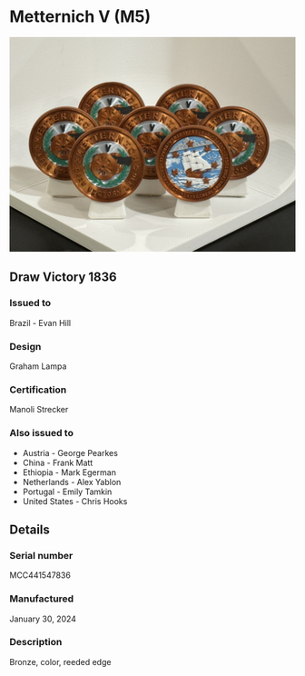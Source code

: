 
# Metternich V (M5)

![Metternich V (M5) Coins](m5-coins.jpg)

## Draw Victory 1836

### Issued to

Brazil - Evan Hill

### Design

Graham Lampa

### Certification

Manoli Strecker

### Also issued to

* Austria - George Pearkes
* China - Frank Matt
* Ethiopia - Mark Egerman
* Netherlands - Alex Yablon
* Portugal - Emily Tamkin
* United States - Chris Hooks

## Details

### Serial number

MCC441547836

### Manufactured
January 30, 2024

### Description

Bronze, color, reeded edge
